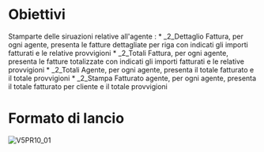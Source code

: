 # Obiettivi
Stamparte delle siruazioni relative all'agente : 
 \* _2_Dettaglio Fattura, per ogni agente, presenta le fatture dettagliate per riga con indicati gli importi fatturati e le relative provvigioni
 \* _2_Totali Fattura, per ogni agente, presenta le fatture totalizzate con indicati gli importi fatturati e le relative provvigioni
 \* _2_Totali Agente, per ogni agente, presenta il totale fatturato e il totale provvigioni
 \* _2_Stampa Fatturato agente, per ogni agente, presenta il totale fatturato per cliente e il totale provvigioni

# Formato di lancio
![V5PR10_01](https://doc.smeup.com/immagini/MBDOC_OGG-P_V5PR10/V5PR10_01.png)